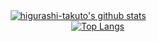 <div style="display: flex; flex-wrap: wrap; justify-content: space-around; align-items: center;">
    <div style="min-width: 495px;">
        <a href="https://github.com/anuraghazra/github-readme-stats">
            <img src="https://camo.githubusercontent.com/9ec990c1578724d9e553f4463bd03ba81a6f8b41/68747470733a2f2f6769746875622d726561646d652d73746174732e76657263656c2e6170702f6170693f757365726e616d653d6869677572617368692d74616b75746f" alt="higurashi-takuto's github stats" data-canonical-src="https://github-readme-stats.vercel.app/api?username=higurashi-takuto" style="max-width:100%;">
        </a>
    </div>
    <div style="min-width: 300px;">
        <a href="https://github.com/anuraghazra/github-readme-stats">
            <img src="https://camo.githubusercontent.com/bc3c399af794e242a04bb3c64c8ee577a182f57f/68747470733a2f2f6769746875622d726561646d652d73746174732e76657263656c2e6170702f6170692f746f702d6c616e67732f3f757365726e616d653d6869677572617368692d74616b75746f266c616e67735f636f756e743d34" alt="Top Langs" data-canonical-src="https://github-readme-stats.vercel.app/api/top-langs/?username=higurashi-takuto&amp;langs_count=4" style="max-width:100%;">
        </a>
    </div>
</div>